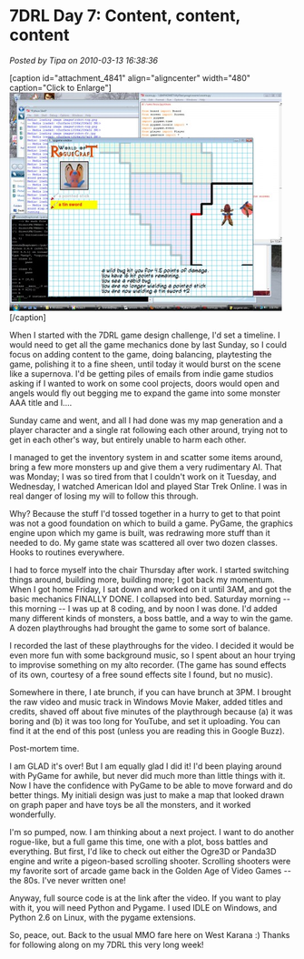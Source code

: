 # 7DRL Day 7: Content, content, content

*Posted by Tipa on 2010-03-13 16:38:36*

[caption id="attachment\_4841" align="aligncenter" width="480" caption="Click to Enlarge"][![](../../../uploads/2010/03/Fullscreen-capture-3132010-35853-PM-480x384.jpg "The finished game.")](../../../uploads/2010/03/Fullscreen-capture-3132010-35853-PM.jpg)[/caption]

When I started with the 7DRL game design challenge, I'd set a timeline. I would need to get all the game mechanics done by last Sunday, so I could focus on adding content to the game, doing balancing, playtesting the game, polishing it to a fine sheen, until today it would burst on the scene like a supernova. I'd be getting piles of emails from indie game studios asking if I wanted to work on some cool projects, doors would open and angels would fly out begging me to expand the game into some monster AAA title and I....

Sunday came and went, and all I had done was my map generation and a player character and a single rat following each other around, trying not to get in each other's way, but entirely unable to harm each other.

I managed to get the inventory system in and scatter some items around, bring a few more monsters up and give them a very rudimentary AI. That was Monday; I was so tired from that I couldn't work on it Tuesday, and Wednesday, I watched American Idol and played Star Trek Online. I was in real danger of losing my will to follow this through.

Why? Because the stuff I'd tossed together in a hurry to get to that point was not a good foundation on which to build a game. PyGame, the graphics engine upon which my game is built, was redrawing more stuff than it needed to do. My game state was scattered all over two dozen classes. Hooks to routines everywhere.

I had to force myself into the chair Thursday after work. I started switching things around, building more, building more; I got back my momentum. When I got home Friday, I sat down and worked on it until 3AM, and got the basic mechanics FINALLY DONE. I collapsed into bed. Saturday morning -- this morning -- I was up at 8 coding, and by noon I was done. I'd added many different kinds of monsters, a boss battle, and a way to win the game. A dozen playthroughs had brought the game to some sort of balance.

I recorded the last of these playthroughs for the video. I decided it would be even more fun with some background music, so I spent about an hour trying to improvise something on my alto recorder. (The game has sound effects of its own, courtesy of a free sound effects site I found, but no music).

Somewhere in there, I ate brunch, if you can have brunch at 3PM. I brought the raw video and music track in Windows Movie Maker, added titles and credits, shaved off about five minutes of the playthrough because (a) it was boring and (b) it was too long for YouTube, and set it uploading. You can find it at the end of this post (unless you are reading this in Google Buzz).

Post-mortem time.

I am GLAD it's over! But I am equally glad I did it! I'd been playing around with PyGame for awhile, but never did much more than little things with it. Now I have the confidence with PyGame to be able to move forward and do better things. My initiali design was just to make a map that looked drawn on graph paper and have toys be all the monsters, and it worked wonderfully.

I'm so pumped, now. I am thinking about a next project. I want to do another rogue-like, but a full game this time, one with a plot, boss battles and everything. But first, I'd like to check out either the Ogre3D or Panda3D engine and write a pigeon-based scrolling shooter. Scrolling shooters were my favorite sort of arcade game back in the Golden Age of Video Games -- the 80s. I've never written one!

Anyway, full source code is at the link after the video. If you want to play with it, you will need Python and Pygame. I used IDLE on Windows, and Python 2.6 on Linux, with the pygame extensions.

So, peace, out. Back to the usual MMO fare here on West Karana :) Thanks for following along on my 7DRL this very long week!




